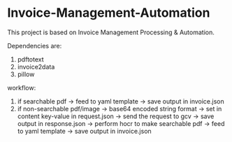 # Invoice-Management-Automation
This project is based on Invoice Management Processing &amp; Automation.

Dependencies are: 
1. pdftotext
2. invoice2data
3. pillow

workflow:
1. if searchable pdf -> feed to yaml template -> save output in invoice.json
2. if non-searchable pdf/image -> base64 encoded string format -> set in content key-value in request.json -> send the request to gcv -> save output in response.json -> perform hocr to make searchable pdf -> feed to yaml template -> save output in invoice.json
